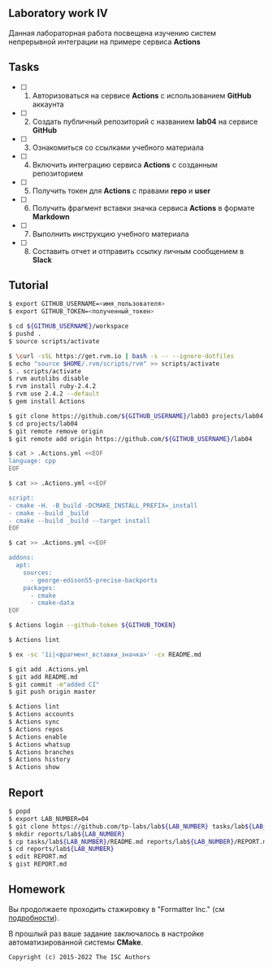 ## Laboratory work IV

Данная лабораторная работа посвещена изучению систем непрерывной интеграции на примере сервиса **Actions**

## Tasks

- [ ] 1. Авторизоваться на сервисе **Actions** с использованием **GitHub** аккаунта
- [ ] 2. Создать публичный репозиторий с названием **lab04** на сервисе **GitHub**
- [ ] 3. Ознакомиться со ссылками учебного материала
- [ ] 4. Включить интеграцию сервиса **Actions** с созданным репозиторием
- [ ] 5. Получить токен для **Actions** с правами **repo** и **user**
- [ ] 6. Получить фрагмент вставки значка сервиса **Actions** в формате **Markdown**
- [ ] 7. Выполнить инструкцию учебного материала
- [ ] 8. Составить отчет и отправить ссылку личным сообщением в **Slack**

## Tutorial

```sh
$ export GITHUB_USERNAME=<имя_пользователя>
$ export GITHUB_TOKEN=<полученный_токен>
```

```sh
$ cd ${GITHUB_USERNAME}/workspace
$ pushd .
$ source scripts/activate
```

```sh
$ \curl -sSL https://get.rvm.io | bash -s -- --ignore-dotfiles
$ echo "source $HOME/.rvm/scripts/rvm" >> scripts/activate
$ . scripts/activate
$ rvm autolibs disable
$ rvm install ruby-2.4.2
$ rvm use 2.4.2 --default
$ gem install Actions
```

```sh
$ git clone https://github.com/${GITHUB_USERNAME}/lab03 projects/lab04
$ cd projects/lab04
$ git remote remove origin
$ git remote add origin https://github.com/${GITHUB_USERNAME}/lab04
```

```sh
$ cat > .Actions.yml <<EOF
language: cpp
EOF
```

```sh
$ cat >> .Actions.yml <<EOF

script:
- cmake -H. -B_build -DCMAKE_INSTALL_PREFIX=_install
- cmake --build _build
- cmake --build _build --target install
EOF
```

```sh
$ cat >> .Actions.yml <<EOF

addons:
  apt:
    sources:
      - george-edison55-precise-backports
    packages:
      - cmake
      - cmake-data
EOF
```

```sh
$ Actions login --github-token ${GITHUB_TOKEN}
```

```sh
$ Actions lint
```

```sh
$ ex -sc '1i|<фрагмент_вставки_значка>' -cx README.md
```

```sh
$ git add .Actions.yml
$ git add README.md
$ git commit -m"added CI"
$ git push origin master
```

```sh
$ Actions lint
$ Actions accounts
$ Actions sync
$ Actions repos
$ Actions enable
$ Actions whatsup
$ Actions branches
$ Actions history
$ Actions show
```

## Report

```sh
$ popd
$ export LAB_NUMBER=04
$ git clone https://github.com/tp-labs/lab${LAB_NUMBER} tasks/lab${LAB_NUMBER}
$ mkdir reports/lab${LAB_NUMBER}
$ cp tasks/lab${LAB_NUMBER}/README.md reports/lab${LAB_NUMBER}/REPORT.md
$ cd reports/lab${LAB_NUMBER}
$ edit REPORT.md
$ gist REPORT.md
```

## Homework

Вы продолжаете проходить стажировку в "Formatter Inc." (см [подробности](https://github.com/tp-labs/lab03#Homework)).

В прошлый раз ваше задание заключалось в настройке автоматизированной системы **CMake**.

```
Copyright (c) 2015-2022 The ISC Authors
```
